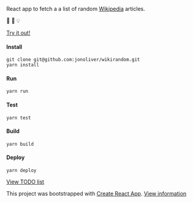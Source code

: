 React app to fetch a a list of random [Wikipedia](https://www.wikipedia.org/) articles.

:book: :eyes: :bulb:

[Try it out!](https://jonoliver.github.io/wikirandom)

#### Install
```
git clone git@github.com:jonoliver/wikirandom.git
yarn install
```

#### Run
```
yarn run
```

#### Test
```
yarn test
```

#### Build
```
yarn build
```

#### Deploy
```
yarn deploy
```

[View TODO list](TODO.md)

This project was bootstrapped with [Create React App](https://github.com/facebookincubator/create-react-app). [View information](create_react_app.md)
